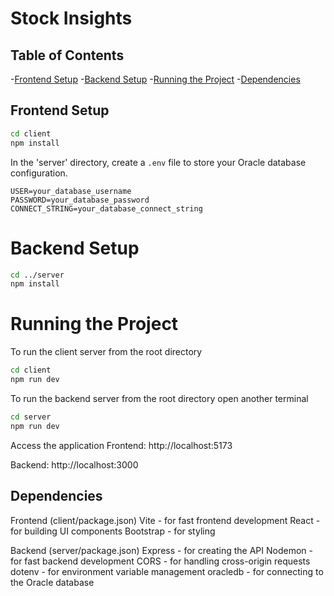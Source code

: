 
# Stock Insights

## Table of Contents

-[Frontend Setup](#project-setup)
-[Backend Setup](#project-setup)
-[Running the Project](#running-the-project)
-[Dependencies](#dependencies)

## Frontend Setup
```bash
cd client
npm install 

```
In the 'server' directory, create a `.env` file to store your Oracle database configuration.
```plaintext
USER=your_database_username
PASSWORD=your_database_password
CONNECT_STRING=your_database_connect_string
```

# Backend Setup
```bash
cd ../server 
npm install
```

# Running the Project

To run the client server from the root directory

```bash
cd client
npm run dev
```

To run the backend server from the root directory open another terminal
```bash
cd server
npm run dev
```
Access the application
Frontend: http://localhost:5173

Backend: http://localhost:3000

## Dependencies
Frontend (client/package.json)
Vite - for fast frontend development
React - for building UI components
Bootstrap  - for styling

Backend (server/package.json)
Express - for creating the API
Nodemon - for fast backend development
CORS - for handling cross-origin requests
dotenv - for environment variable management
oracledb - for connecting to the Oracle database
